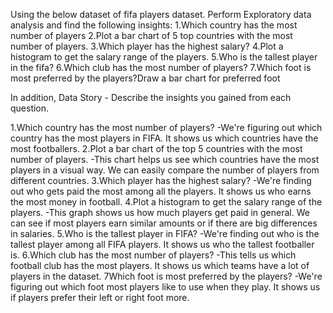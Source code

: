 Using the below dataset of fifa players dataset. Perform Exploratory data analysis and find the following insights:
1.Which country has the most number of players
2.Plot a bar chart of 5 top countries with the most number of players. 
3.Which player has the highest salary? 
4.Plot a histogram to get the salary range of the players. 
5.Who is the tallest player in the fifa? 
6.Which club has the most number of players?
7.Which foot is most preferred by the players?Draw a bar chart for preferred foot 

In addition,
Data Story - Describe the insights you gained from each question.

1.Which country has the most number of players?
-We're figuring out which country has the most players in FIFA. It shows us which countries have the most footballers.
2.Plot a bar chart of the top 5 countries with the most number of players.
-This chart helps us see which countries have the most players in a visual way. We can easily compare the number of players from different countries.
3.Which player has the highest salary?
-We're finding out who gets paid the most among all the players. It shows us who earns the most money in football.
4.Plot a histogram to get the salary range of the players.
-This graph shows us how much players get paid in general. We can see if most players earn similar amounts or if there are big differences in salaries.
5.Who is the tallest player in FIFA?
-We're finding out who is the tallest player among all FIFA players. It shows us who the tallest footballer is.
6.Which club has the most number of players?
-This tells us which football club has the most players. It shows us which teams have a lot of players in the dataset.
7Which foot is most preferred by the players?
-We're figuring out which foot most players like to use when they play. It shows us if players prefer their left or right foot more.


